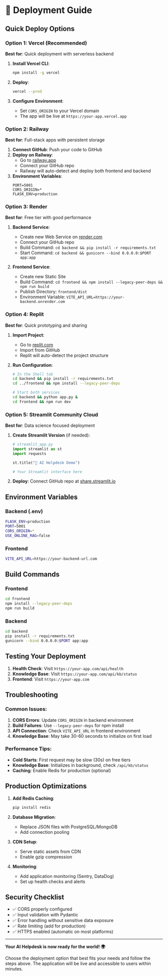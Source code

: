 # 🚀 Deployment Guide

## Quick Deploy Options

### Option 1: Vercel (Recommended)
**Best for**: Quick deployment with serverless backend

1. **Install Vercel CLI**:
   ```bash
   npm install -g vercel
   ```

2. **Deploy**:
   ```bash
   vercel --prod
   ```

3. **Configure Environment**:
   - Set `CORS_ORIGIN` to your Vercel domain
   - The app will be live at `https://your-app.vercel.app`

### Option 2: Railway
**Best for**: Full-stack apps with persistent storage

1. **Connect GitHub**: Push your code to GitHub
2. **Deploy on Railway**: 
   - Go to [railway.app](https://railway.app)
   - Connect your GitHub repo
   - Railway will auto-detect and deploy both frontend and backend
3. **Environment Variables**:
   ```
   PORT=5001
   CORS_ORIGIN=*
   FLASK_ENV=production
   ```

### Option 3: Render
**Best for**: Free tier with good performance

1. **Backend Service**:
   - Create new Web Service on [render.com](https://render.com)
   - Connect your GitHub repo
   - Build Command: `cd backend && pip install -r requirements.txt`
   - Start Command: `cd backend && gunicorn --bind 0.0.0.0:$PORT app:app`

2. **Frontend Service**:
   - Create new Static Site
   - Build Command: `cd frontend && npm install --legacy-peer-deps && npm run build`
   - Publish Directory: `frontend/dist`
   - Environment Variable: `VITE_API_URL=https://your-backend.onrender.com`

### Option 4: Replit
**Best for**: Quick prototyping and sharing

1. **Import Project**:
   - Go to [replit.com](https://replit.com)
   - Import from GitHub
   - Replit will auto-detect the project structure

2. **Run Configuration**:
   ```bash
   # In the Shell tab
   cd backend && pip install -r requirements.txt
   cd ../frontend && npm install --legacy-peer-deps
   
   # Start both services
   cd backend && python app.py &
   cd frontend && npm run dev
   ```

### Option 5: Streamlit Community Cloud
**Best for**: Data science focused deployment

1. **Create Streamlit Version** (if needed):
   ```python
   # streamlit_app.py
   import streamlit as st
   import requests
   
   st.title("🤖 AI Helpdesk Demo")
   
   # Your Streamlit interface here
   ```

2. **Deploy**: Connect GitHub repo at [share.streamlit.io](https://share.streamlit.io)

## Environment Variables

### Backend (.env)
```bash
FLASK_ENV=production
PORT=5001
CORS_ORIGIN=*
USE_ONLINE_RAG=false
```

### Frontend
```bash
VITE_API_URL=https://your-backend-url.com
```

## Build Commands

### Frontend
```bash
cd frontend
npm install --legacy-peer-deps
npm run build
```

### Backend
```bash
cd backend
pip install -r requirements.txt
gunicorn --bind 0.0.0.0:$PORT app:app
```

## Testing Your Deployment

1. **Health Check**: Visit `https://your-app.com/api/health`
2. **Knowledge Base**: Visit `https://your-app.com/api/kb/status`
3. **Frontend**: Visit `https://your-app.com`

## Troubleshooting

### Common Issues:

1. **CORS Errors**: Update `CORS_ORIGIN` in backend environment
2. **Build Failures**: Use `--legacy-peer-deps` for npm install
3. **API Connection**: Check `VITE_API_URL` in frontend environment
4. **Knowledge Base**: May take 30-60 seconds to initialize on first load

### Performance Tips:

- **Cold Starts**: First request may be slow (30s) on free tiers
- **Knowledge Base**: Initializes in background, check `/api/kb/status`
- **Caching**: Enable Redis for production (optional)

## Production Optimizations

1. **Add Redis Caching**:
   ```bash
   pip install redis
   ```

2. **Database Migration**:
   - Replace JSON files with PostgreSQL/MongoDB
   - Add connection pooling

3. **CDN Setup**:
   - Serve static assets from CDN
   - Enable gzip compression

4. **Monitoring**:
   - Add application monitoring (Sentry, DataDog)
   - Set up health checks and alerts

## Security Checklist

- ✅ CORS properly configured
- ✅ Input validation with Pydantic
- ✅ Error handling without sensitive data exposure
- ✅ Rate limiting (add for production)
- ✅ HTTPS enabled (automatic on most platforms)

---

**Your AI Helpdesk is now ready for the world! 🌍**

Choose the deployment option that best fits your needs and follow the steps above. The application will be live and accessible to users within minutes.